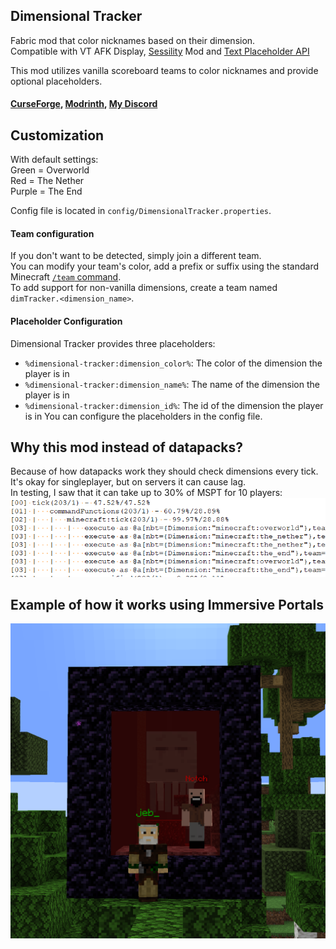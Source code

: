 ## Dimensional Tracker

Fabric mod that color nicknames based on their dimension.  
Compatible with VT AFK Display, [Sessility](https://modrinth.com/mod/sessility) Mod and [Text Placeholder API](https://modrinth.com/mod/placeholder-api)

This mod utilizes vanilla scoreboard teams to color nicknames and provide optional placeholders.

#### [CurseForge](https://legacy.curseforge.com/minecraft/mc-mods/dimensional-tracker), [Modrinth](https://modrinth.com/mod/dimensionaltracker), [My Discord](https://discord.gg/UY4nhvUzaK)

## Customization  
With default settings:  
Green = Overworld  
Red = The Nether  
Purple = The End  

Config file is located in `config/DimensionalTracker.properties`.

#### Team configuration
If you don't want to be detected, simply join a different team.  
You can modify your team's color, add a prefix or suffix using the standard Minecraft [`/team` command](https://minecraft.wiki/w/Commands/team).  
To add support for non-vanilla dimensions, create a team named `dimTracker.<dimension_name>`.

#### Placeholder Configuration
Dimensional Tracker provides three placeholders:
   - `%dimensional-tracker:dimension_color%`: The color of the dimension the player is in
   - `%dimensional-tracker:dimension_name%`: The name of the dimension the player is in
   - `%dimensional-tracker:dimension_id%`: The id of the dimension the player is in
You can configure the placeholders in the config file.

## Why this mod instead of datapacks?  
Because of how datapacks work they should check dimensions every tick. It's okay for singleplayer, but on servers it can cause lag.  
In testing, I saw that it can take up to 30% of MSPT for 10 players:
![img.png](datapack.webp)

## Example of how it works using Immersive Portals

![image.webp](image.webp)